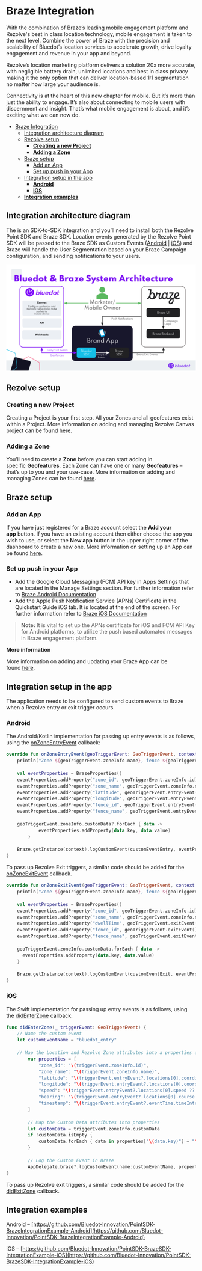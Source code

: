 Braze Integration
=================

With the combination of Braze’s leading mobile engagement platform and Rezolve's best in class location technology, mobile engagement is taken to the next level. Combine the power of Braze with the precision and scalability of Bluedot’s location services to accelerate growth, drive loyalty engagement and revenue in your app and beyond.

Rezolve’s location marketing platform delivers a solution 20x more accurate, with negligible battery drain, unlimited locations and best in class privacy making it the only option that can deliver location-based 1:1 segmentation no matter how large your audience is.

Connectivity is at the heart of this new chapter for mobile. But it’s more than just the ability to engage. It’s also about connecting to mobile users with discernment and insight. That’s what mobile engagement is about, and it’s exciting what we can now do.

- [Braze Integration](#braze-integration)
  - [Integration architecture diagram](#integration-architecture-diagram)
  - [Rezolve setup](#rezolve-setup)
    - [**Creating a new Project**](#creating-a-new-project)
    - [**Adding a Zone**](#adding-a-zone)
  - [Braze setup](#braze-setup)
    - [Add an App](#add-an-app)
    - [Set up push in your App](#set-up-push-in-your-app)
  - [Integration setup in the app](#integration-setup-in-the-app)
    - [**Android**](#android)
    - [**iOS**](#ios)
  - [**Integration examples**](#integration-examples)

Integration architecture diagram
--------------------------------

The is an SDK-to-SDK integration and you’ll need to install both the Rezolve Point SDK and Braze SDK. Location events generated by the Rezolve Point SDK will be passed to the Braze SDK as Custom Events ([Android](https://www.braze.com/docs/developer_guide/platform_integration_guides/android/analytics/tracking_custom_events/#tracking-custom-events) | [iOS](https://www.braze.com/docs/developer_guide/platform_integration_guides/swift/analytics/tracking_custom_events/)) and Braze will handle the User Segmentation based on your Braze Campaign configuration, and sending notifications to your users.

![](../../assets/Bluedot-Braze-System-Architecture-1024x576.png)

Rezolve setup
-------------

### **Creating a new Project**

Creating a Project is your first step. All your Zones and all geofeatures exist within a Project. More information on adding and managing Rezolve Canvas project can be found [here](../../Canvas/Creating%20a%20new%20project.md).

### **Adding a Zone**

You’ll need to create a **Zone** before you can start adding in specific **Geofeatures**. Each Zone can have one or many **Geofeatures** – that’s up to you and your use-case. More information on adding and managing Zones can be found [here](../../Canvas/Add%20a%20new%20zone.md).

Braze setup
-----------

### Add an App

If you have just registered for a Braze account select the **Add your app** button. If you have an existing account then either choose the app you wish to use, or select the **New app** button in the upper right corner of the dashboard to create a new one. More information on setting up an App can be found [here](https://www.braze.com/docs/developer_guide/platform_wide/app_group_configuration/).

### Set up push in your App

*   Add the Google Cloud Messaging (FCM) API key in Apps Settings that are located in the Manage Settings section. For further information refer to [Braze Android Documentation](https://www.braze.com/docs/developer_guide/platform_integration_guides/android/push_notifications/integration/)
*   Add the Apple Push Notification Service (APNs) Certificate in the Quickstart Guide iOS tab. It is located at the end of the screen. For further information refer to [Braze iOS Documentation](https://www.braze.com/docs/developer_guide/platform_integration_guides/swift/push_notifications/integration/)


> **Note:** It is vital to set up the APNs certificate for iOS and FCM API Key for Android platforms, to utilize the push based automated messages in Braze engagement platform.

**More information**

More information on adding and updating your Braze App can be found [here](https://www.braze.com/docs/user_guide/administrative/app_settings/).

Integration setup in the app
----------------------------

The application needs to be configured to send custom events to Braze when a Rezolve entry or exit trigger occurs.

### **Android**

The Android/Kotlin implementation for passing up entry events is as follows, using the [onZoneEntryEvent](https://android-docs.bluedot.io/-bluedot-s-d-k/au.com.bluedot.point.net.engine/-geo-triggering-event-receiver/index.html#%5Bau.com.bluedot.point.net.engine%2FGeoTriggeringEventReceiver%2FonZoneEntryEvent%2F%23au.com.bluedot.point.net.engine.ZoneEntryEvent%23android.content.Context%2FPointingToDeclaration%2F%5D%2FFunctions%2F-762893342) callback:

```kotlin
override fun onZoneEntryEvent(geoTriggerEvent: GeoTriggerEvent, context: Context) {
    println("Zone ${geoTriggerEvent.zoneInfo.name}, fence ${geoTriggerEvent.entryEvent()?.fenceName} entered at: ${Date()}")

    val eventProperties = BrazeProperties()
    eventProperties.addProperty("zone_id", geoTriggerEvent.zoneInfo.id)
    eventProperties.addProperty("zone_name", geoTriggerEvent.zoneInfo.name)
    eventProperties.addProperty("latitude", geoTriggerEvent.entryEvent()?.locations?.get(0)?.latitude)
    eventProperties.addProperty("longitude", geoTriggerEvent.entryEvent()?.locations?.get(0)?.longitude)
    eventProperties.addProperty("fence_id", geoTriggerEvent.entryEvent()?.fenceId)
    eventProperties.addProperty("fence_name", geoTriggerEvent.entryEvent()?.fenceName)

    geoTriggerEvent.zoneInfo.customData?.forEach { data ->
            eventProperties.addProperty(data.key, data.value)
        }

    Braze.getInstance(context).logCustomEvent(customEventEntry, eventProperties)
}
```

To pass up Rezolve Exit triggers, a similar code should be added for the [onZoneExitEvent](https://android-docs.bluedot.io/-bluedot-s-d-k/au.com.bluedot.point.net.engine/-geo-triggering-event-receiver/index.html#%5Bau.com.bluedot.point.net.engine%2FGeoTriggeringEventReceiver%2FonZoneEntryEvent%2F%23au.com.bluedot.point.net.engine.ZoneEntryEvent%23android.content.Context%2FPointingToDeclaration%2F%5D%2FFunctions%2F-762893342) callback.

```kotlin
override fun onZoneExitEvent(geoTriggerEvent: GeoTriggerEvent, context: Context) {
    println("Zone ${geoTriggerEvent.zoneInfo.name}, fence ${geoTriggerEvent.exitEvent()?.fenceName} exited at: ${Date()}")

    val eventProperties = BrazeProperties()
    eventProperties.addProperty("zone_id", geoTriggerEvent.zoneInfo.id)
    eventProperties.addProperty("zone_name", geoTriggerEvent.zoneInfo.name)
    eventProperties.addProperty("dwellTime", geoTriggerEvent.exitEvent()?.dwellTime)
    eventProperties.addProperty("fence_id", geoTriggerEvent.exitEvent()?.fenceId)
    eventProperties.addProperty("fence_name", geoTriggerEvent.exitEvent()?.fenceName)

    geoTriggerEvent.zoneInfo.customData.forEach { data ->
      eventProperties.addProperty(data.key, data.value)
    }

    Braze.getInstance(context).logCustomEvent(customEventExit, eventProperties)
}
```

### **iOS**

The Swift implementation for passing up entry events is as follows, using the [didEnterZone](https://ios-docs.bluedot.io/Protocols/BDPGeoTriggeringEventDelegate.html#/c:objc(pl)BDPGeoTriggeringEventDelegate(im)didEnterZone:) callback:

```swift
func didEnterZone(_ triggerEvent: GeoTriggerEvent) {
    // Name the custom event
    let customEventName = "bluedot_entry"

    // Map the Location and Rezolve Zone attributes into a properties dictionary
        var properties = [
            "zone_id": "\(triggerEvent.zoneInfo.id)",
            "zone_name": "\(triggerEvent.zoneInfo.name)",
            "latitude": "\(triggerEvent.entryEvent?.locations[0].coordinate.latitude ?? 0.0)",
            "longitude": "\(triggerEvent.entryEvent?.locations[0].coordinate.longitude ?? 0.0)",
            "speed": "\(triggerEvent.entryEvent?.locations[0].speed ?? 0.0)",
            "bearing": "\(triggerEvent.entryEvent?.locations[0].course ?? 0.0)",
            "timestamp": "\(triggerEvent.entryEvent?.eventTime.timeIntervalSince1970 ?? 0.0)",
        ]
        
        // Map the Custom Data attributes into properties
        let customData = triggerEvent.zoneInfo.customData
        if !customData.isEmpty {
            customData.forEach { data in properties["\(data.key)"] = "\(data.value)"}
        }
        
        // Log the Custom Event in Braze
        AppDelegate.braze?.logCustomEvent(name:customEventName, properties: properties)
}
```

To pass up Rezolve exit triggers, a similar code should be added for the [didExitZone](https://ios-docs.bluedot.io/Protocols/BDPGeoTriggeringEventDelegate.html#/c:objc(pl)BDPGeoTriggeringEventDelegate(im)didExitZone:) callback.

**Integration examples**
------------------------

Android – [https://github.com/Bluedot-Innovation/PointSDK-BrazeIntegrationExample-Android](https://github.com/Bluedot-Innovation/PointSDK-BrazeIntegrationExample-Android)

iOS – [https://github.com/Bluedot-Innovation/PointSDK-BrazeSDK-IntegrationExample-iOS](https://github.com/Bluedot-Innovation/PointSDK-BrazeSDK-IntegrationExample-iOS)